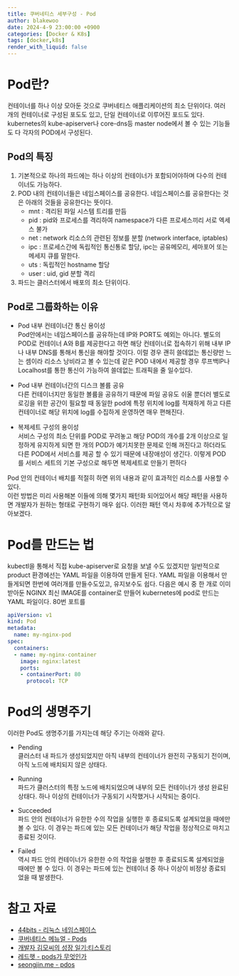```yaml
---
title: 쿠버네티스 세부구성 - Pod
author: blakewoo
date: 2024-4-9 23:00:00 +0900
categories: [Docker & K8s]
tags: [docker,k8s]
render_with_liquid: false
---
```


# Pod란?
컨테이너를 하나 이상 모아둔 것으로 쿠버네티스 애플리케이션의 최소 단위이다.
여러 개의 컨테이너로 구성된 포도도 있고, 단일 컨테이너로 이루어진 포드도 있다.
kubernetes의 kube-apiserver나 core-dns등 master node에서 볼 수 있는 기능들도
다 각자의 POD에서 구성된다.

## Pod의 특징
1. 기본적으로 하나의 파드에는 하나 이상의 컨테이너가 포함되어야하며 다수의 컨테이너도 가능하다.
2. POD 내의 컨테이너들은 네임스페이스를 공유한다. 네임스페이스를 공유한다는 것은 아래의 것들을 공유한다는 뜻이다.
   - mnt : 격리된 파일 시스템 트리를 만듬
   - pid : pid와 프로세스를 격리하여 namespace가 다른 프로세스끼리 서로 엑세스 불가
   - net : network 리소스의 관련된 정보를 분할 (network interface, iptables)
   - ipc : 프로세스간에 독립적인 통신통로 할당, ipc는 공유메모리, 세마포어 또는 메세지 큐를 말한다.
   - uts : 독립적인 hostname 할당
   - user : uid, gid 분할 격리
3. 파드는 클러스터에서 배포의 최소 단위이다.

## Pod로 그룹화하는 이유
- Pod 내부 컨테이너간 통신 용이성   
  Pod안에서는 네임스페이스를 공유하는데 IP와 PORT도 예외는 아니다. 별도의 POD로 컨테이너 A와 B를 제공한다고 하면
  해당 컨테이너로 접속하기 위해 내부 IP나 내부 DNS를 통해서 통신을 해야할 것이다. 이럴 경우 괜히 쓸데없는 통신량만 느는 셈이라
  리소스 낭비라고 볼 수 있는데 같은 POD 내에서 제공할 경우 루프백IP나 Localhost를 통한 통신이 가능하여 쓸데없는 트래픽을 줄 일수있다.   
     

- Pod 내부 컨테이너간의 디스크 볼륨 공유   
  다른 컨테이너지만 동일한 볼륨을 공유하기 때문에 파일 공유도 쉬울 뿐더러 별도로 로깅을 위한
  공간이 필요할 때 동일한 pod에 특정 위치에 log를 적재하게 하고 다른 컨테이너로 해당 위치에 log를 수집하게
  운영하면 매우 편해진다.
        

- 복제세트 구성의 용이성   
  서비스 구성의 최소 단위를 POD로 꾸려놓고 해당 POD의 개수를 2개 이상으로 일정하게 유지하게 되면
  한 개의 POD가 예기치못한 문제로 인해 꺼진다고 하더라도 다른 POD에서 서비스를 제공 할 수 있기 때문에
  내장애성이 생긴다. 이렇게 POD를 서비스 세트의 기본 구성으로 해두면 복제세트로 만들기 편하다

Pod 안의 컨테이너 배치를 적절히 하면 위의 내용과 같이 효과적인 리소스를 사용할 수 있다.   
이런 방법은 미리 사용해본 이들에 의해 몇가지 패턴화 되어있어서 해당 패턴을 사용하면
개발자가 원하는 형태로 구현하기 매우 쉽다.
이러한 패턴 역시 차후에 추가적으로 알아보겠다.

# Pod를 만드는 법
kubectl을 통해서 직접 kube-apiserver로 요청을 보낼 수도 있겠지만 일반적으로 product 환경에선는 YAML 파일을 이용하여
만들게 된다. YAML 파일을 이용해서 만들게되면 한번에 여러개를 만들수도있고, 유지보수도 쉽다.
다음은 예시 중 한 개로 이미 받아둔 NGINX 최신 IMAGE를 container로 만들어 kubernetes에 pod로 만드는 YAML 파일이다.
80번 포트를 

```yaml
apiVersion: v1
kind: Pod
metadata:
  name: my-nginx-pod
spec:
  containers:
  - name: my-nginx-container
    image: nginx:latest
    ports:
    - containerPort: 80
      protocol: TCP
```

# Pod의 생명주기
이러한 Pod도 생명주기를 가지는데 해당 주기는 아래와 같다.

- Pending   
  클러스터 내 파드가 생성되었지만 아직 내부의 컨테이너가 완전히 구동되기 전이며,
  아직 노드에 배치되지 않은 상태다.

- Running   
  파드가 클러스터의 특정 노드에 배치되었으며 내부의 모든 컨테이너가 생성 완료된 상태다.
  하나 이상의 컨테이너가 구동되기 시작했거나 시작되는 중이다.

- Succeeded   
  파드 안의 컨테이너가 유한한 수의 작업을 실행한 후 종료되도록 설계되었을 때에만 볼 수 있다.
  이 경우는 파드에 있는 모든 컨테이너가 해당 작업을 정상적으로 마치고 종료된 것이다.

- Failed   
  역시 파드 안의 컨테이너가 유한한 수의 작업을 실행한 후 종료되도록 설계되었을 때에만 볼 수 있다.
  이 경우는 파드에 있는 컨테이너 중 하나 이상이 비정상 종료되었을 때 발생한다.


# 참고 자료
- [44bits - 리눅스 네임스페이스](https://www.44bits.io/ko/keyword/linux-namespace)
- [쿠버네티스 메뉴얼 - Pods](https://kubernetes.io/docs/concepts/workloads/pods/)
- [개발자 김모씨의 성장 일기:티스토리](https://artist-developer.tistory.com/32) 
- [레드햇 - pods가 무엇인가](https://www.redhat.com/ko/topics/containers/what-is-kubernetes-pod)
- [seongjin.me - pdos](https://seongjin.me/kubernetes-pods/)
